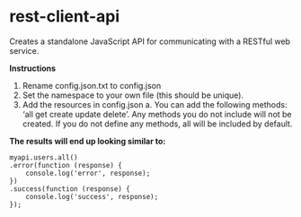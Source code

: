 rest-client-api
===============

Creates a standalone JavaScript API for communicating with a RESTful web service.

**Instructions**

1. Rename config.json.txt to config.json
2. Set the namespace to your own file (this should be unique).
3. Add the resources in config.json
	a. You can add the following methods: ‘all get create update delete’. Any methods you do not include will not be created. If you do not define any methods, all will be included by default.
	
**The results will end up looking similar to:** 

	myapi.users.all()
	.error(function (response) {
		console.log('error', response);
	})
	.success(function (response) {
		console.log('success', response);
	});
